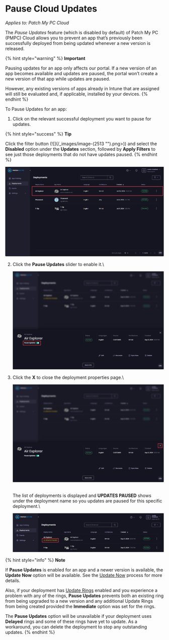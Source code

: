 # Pause Cloud Updates

_Applies to: Patch My PC Cloud_

The _Pause Updates_ feature (which is disabled by default) of Patch My PC (PMPC) Cloud allows you to prevent an app that’s previously been successfully deployed from being updated whenever a new version is released.

{% hint style="warning" %}
**Important**

Pausing updates for an app only affects our portal. If a new version of an app becomes available and updates are paused, the portal won’t create a new version of that app while updates are paused.

However, any existing versions of apps already in Intune that are assigned will still be evaluated and, if applicable, installed by your devices.
{% endhint %}

To Pause Updates for an app:

1. Click on the relevant successful deployment you want to pause for updates.

{% hint style="success" %}
**Tip**

Click the filter button (![](/_images/image-(2513 "").png>)) and select the **Disabled** option under the **Updates** section, followed by **Apply Filters** to see just those deployments that do not have updates paused.&#x20;
{% endhint %}

![Clicking on the relevant successful deployment you want to pause for updates](/_images/image-(1788).png "Clicking on the relevant successful deployment you want to pause for updates")

2.  Click the **Pause Updates** slider to enable it.\


    ![Clicking the “Pause Updates” slider](/_images/image-(1997).png "Clicking the “Pause Updates” slider")


3.  Click the **X** to close the deployment properties page.\


    ![Clicking &#x22;X&#x22; to close the deployment properties page.](/_images/image-(1998).png "Clicking &#x22;X&#x22; to close the deployment properties page.")

    \
    The list of deployments is displayed and **UPDATES PAUSED** shows under the deployment name so you updates are paused for this specific deployment.\


    ![](/_images/image-(1999).png "")

{% hint style="info" %}
**Note**

If **Pause Updates** is enabled for an app and a newer version is available, the **Update Now** option will be available. See the [Update Now](sync-now-cloud-feature.md) process for more details.

Also, if your deployment has [Update Rings](../cloud-update-rings/) enabled and you experience a problem with any of the rings, **Pause Updates** prevents both an existing ring from being upgraded to a new version and any additional Update Rings from being created provided the **Immediate** option was set for the rings.

The **Pause Updates** option will be unavailable if your deployment uses **Delayed** rings and some of these rings have yet to update. As a workaround, you can delete the deployment to stop any outstanding updates.
{% endhint %}
